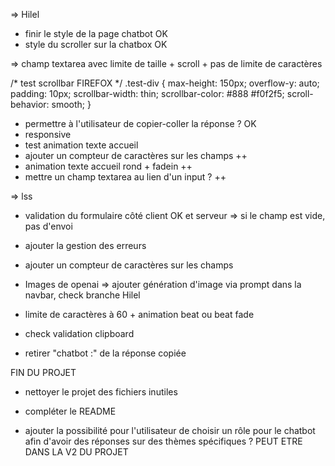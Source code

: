 => Hilel
- finir le style de la page chatbot OK
- style du scroller sur la chatbox OK

=> champ textarea avec limite de taille + scroll + pas de limite de caractères

/* test scrollbar FIREFOX */
.test-div {
    max-height: 150px;
    overflow-y: auto;
    padding: 10px;
    scrollbar-width: thin;
    scrollbar-color: #888 #f0f2f5;
    scroll-behavior: smooth;
}

- permettre à l'utilisateur de copier-coller la réponse ? OK
- responsive
- test animation texte accueil
- ajouter un compteur de caractères sur les champs ++
- animation texte accueil rond + fadein ++
- mettre un champ textarea au lien d'un input ? ++


=> lss
- validation du formulaire côté client OK
 et serveur => si le champ est vide, pas d'envoi 
- ajouter la gestion des erreurs
- ajouter un compteur de caractères sur les champs 
- Images de openai 
=> ajouter génération d'image via prompt dans la navbar, check branche Hilel
- limite de caractères à 60
<i class="fa-regular fa-image"></i> + animation beat ou beat fade

- check validation clipboard
- retirer "chatbot :" de la réponse copiée

FIN DU PROJET
- nettoyer le projet des fichiers inutiles
- compléter le README

- ajouter la possibilité pour l'utilisateur de choisir un rôle pour le chatbot afin d'avoir des réponses sur des thèmes spécifiques ? PEUT ETRE DANS LA V2 DU PROJET
